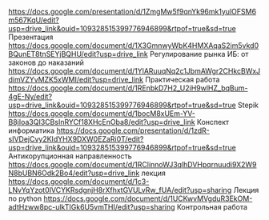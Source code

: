 https://docs.google.com/presentation/d/1ZmgMw5f9qnYk96mk1yulOFSM6m567KqU/edit?usp=drive_link&ouid=109328515399776946899&rtpof=true&sd=true Презентация
https://docs.google.com/document/d/1X3GmnwyWbK4HMXAqaS2im5vkd0BQunET8tnSEYjBQHU/edit?usp=drive_link Регулирование рынка ИБ: от законов до наказаний
https://docs.google.com/document/d/1YlARuuqNq2c1JbmAWgr2CHkcBWxJdimVZYvMZK5xWMI/edit?usp=drive_link Практическая работа
https://docs.google.com/document/d/1REnbkD7H2_U2iH9wlHZ_bqBum-4gE-Ny/edit?usp=drive_link&ouid=109328515399776946899&rtpof=true&sd=true Stepik
https://docs.google.com/document/d/1bocM8xUEm-YV-B8jIoa3QI3CBsInRYCf18XHcEnOba8/edit?usp=drive_link Конспект информатика
https://docs.google.com/presentation/d/1zdR-sIVDejCvy2KIdYHX9DXW0EZaRi0T/edit?usp=drive_link&ouid=109328515399776946899&rtpof=true&sd=true Антикорупционная направленность
https://docs.google.com/document/d/1RClinnoWJ3qlhDVHpqrnuudi9X2W9N8bUBN6Odk2Bo4/edit?usp=drive_link лекция
https://docs.google.com/document/d/1c3-LNvYqYzot0IVCYKRsdgnjH8rXfhxtGVULvRw_fUA/edit?usp=sharing Лекция по python
https://docs.google.com/document/d/1UCKwvMVgduR3EkOM-adtHzww8pc-ulkTIGk6U5vmTHI/edit?usp=sharing Контрольная работа
